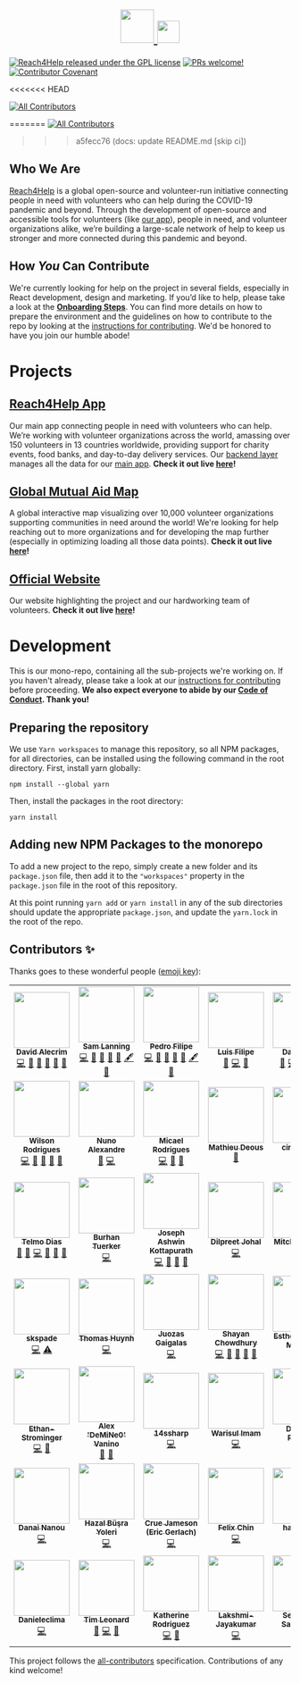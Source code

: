 <h1 align="center">
  <a href="https://www.reach4help.org">
    <img src="branding/logo/logo-compat.svg" width="60">
    <img src="branding/logo/logo-type.svg" height="40">
  </a>
</h1>

[![Reach4Help released under the GPL license](https://img.shields.io/badge/license-GPL-blue.svg)](./LICENSE)
[![PRs welcome!](https://img.shields.io/badge/PRs-welcome-brightgreen.svg)](./CONTRIBUTING.md)
[![Contributor Covenant](https://img.shields.io/badge/Contributor%20Covenant-v2.0%20adopted-ff69b4.svg)](./CODE_OF_CONDUCT.md)

<!-- ALL-CONTRIBUTORS-BADGE:START - Do not remove or modify this section -->

<<<<<<< HEAD

[![All Contributors](https://img.shields.io/badge/all_contributors-46-orange.svg?style=flat-square)](#contributors-)

=======
[![All Contributors](https://img.shields.io/badge/all_contributors-47-orange.svg?style=flat-square)](#contributors-)

> > > a5fecc76 (docs: update README.md [skip ci])

<!-- ALL-CONTRIBUTORS-BADGE:END -->

## Who We Are

[Reach4Help](https://reach4help.org/) is a global open-source and volunteer-run initiative connecting people in need with volunteers who can help during the COVID-19 pandemic and beyond. Through the development of open-source and accessible tools for volunteers (like [our app](https://app.reach4help.org/)), people in need, and volunteer organizations alike, we’re building a large-scale network of help to keep us stronger and more connected during this pandemic and beyond.

## How _You_ Can Contribute

We're currently looking for help on the project in several fields, especially in React development, design and marketing. If you’d like to help, please take a look at the **[Onboarding Steps](https://github.com/reach4help/reach4help/wiki#onboading-steps)**. You can find more details on how to prepare the environment and the guidelines on how to contribute to the repo by looking at the [instructions for contributing](CONTRIBUTING.md). We'd be honored to have you join our humble abode!

# Projects

## [Reach4Help App](web-client)

Our main app connecting people in need with volunteers who can help. We’re working with volunteer organizations across the world, amassing over 150 volunteers in 13 countries worldwide, providing support for charity events, food banks, and day-to-day delivery services. Our [backend layer](functions) manages all the data for our [main app](/web-client/src/firebase/index.ts). **Check it out live [here](https://app.reach4help.org/)!**

## [Global Mutual Aid Map](map)

A global interactive map visualizing over 10,000 volunteer organizations supporting communities in need around the world! We're looking for help reaching out to more organizations and for developing the map further (especially in optimizing loading all those data points). **Check it out live [here](https://map.reach4help.org/)!**

## [Official Website](site)

Our website highlighting the project and our hardworking team of volunteers. **Check it out live [here](https://reach4help.org/)!**

# Development

This is our mono-repo, containing all the sub-projects we're working on. If you haven't already, please take a look at our [instructions for contributing](CONTRIBUTING.md) before proceeding. **We also expect everyone to abide by our [Code of Conduct](CODE_OF_CONDUCT.md). Thank you!**

## Preparing the repository

We use `Yarn workspaces` to manage this repository, so all NPM packages, for all directories, can be installed using the following command in the root directory. First, install yarn globally:

```
npm install --global yarn
```

Then, install the packages in the root directory:

```
yarn install
```

## Adding new NPM Packages to the monorepo

To add a new project to the repo,
simply create a new folder and its `package.json` file,
then add it to the `"workspaces"` property in the `package.json` file in the
root of this repository.

At this point running `yarn add` or `yarn install` in any of the sub directories
should update the appropriate `package.json`,
and update the `yarn.lock` in the root of the repo.

## Contributors ✨

Thanks goes to these wonderful people ([emoji key](https://allcontributors.org/docs/en/emoji-key)):

<!-- ALL-CONTRIBUTORS-LIST:START - Do not remove or modify this section -->
<!-- prettier-ignore-start -->
<!-- markdownlint-disable -->
<table>
  <tr>
    <td align="center"><a href="https://github.com/comoser"><img src="https://avatars2.githubusercontent.com/u/5495320?v=4?s=100" width="100px;" alt=""/><br /><sub><b>David Alecrim</b></sub></a><br /><a href="https://github.com/reach4help/reach4help/commits?author=comoser" title="Code">💻</a> <a href="https://github.com/reach4help/reach4help/commits?author=comoser" title="Documentation">📖</a> <a href="#ideas-comoser" title="Ideas, Planning, & Feedback">🤔</a> <a href="#maintenance-comoser" title="Maintenance">🚧</a> <a href="https://github.com/reach4help/reach4help/pulls?q=is%3Apr+reviewed-by%3Acomoser" title="Reviewed Pull Requests">👀</a> <a href="#projectManagement-comoser" title="Project Management">📆</a></td>
    <td align="center"><a href="https://sam.lanni.ng"><img src="https://avatars0.githubusercontent.com/u/3319932?v=4?s=100" width="100px;" alt=""/><br /><sub><b>Sam Lanning</b></sub></a><br /><a href="https://github.com/reach4help/reach4help/commits?author=s0" title="Code">💻</a> <a href="https://github.com/reach4help/reach4help/commits?author=s0" title="Documentation">📖</a> <a href="#ideas-s0" title="Ideas, Planning, & Feedback">🤔</a> <a href="#maintenance-s0" title="Maintenance">🚧</a> <a href="https://github.com/reach4help/reach4help/pulls?q=is%3Apr+reviewed-by%3As0" title="Reviewed Pull Requests">👀</a> <a href="#content-s0" title="Content">🖋</a> <a href="#projectManagement-s0" title="Project Management">📆</a></td>
    <td align="center"><a href="https://github.com/puzzledbytheweb"><img src="https://avatars0.githubusercontent.com/u/35262512?v=4?s=100" width="100px;" alt=""/><br /><sub><b>Pedro Filipe</b></sub></a><br /><a href="https://github.com/reach4help/reach4help/commits?author=puzzledbytheweb" title="Code">💻</a> <a href="https://github.com/reach4help/reach4help/commits?author=puzzledbytheweb" title="Documentation">📖</a> <a href="#ideas-puzzledbytheweb" title="Ideas, Planning, & Feedback">🤔</a> <a href="#maintenance-puzzledbytheweb" title="Maintenance">🚧</a> <a href="https://github.com/reach4help/reach4help/pulls?q=is%3Apr+reviewed-by%3Apuzzledbytheweb" title="Reviewed Pull Requests">👀</a> <a href="#content-puzzledbytheweb" title="Content">🖋</a> <a href="#projectManagement-puzzledbytheweb" title="Project Management">📆</a></td>
    <td align="center"><a href="https://www.linkedin.com/in/luis-oliveira-tech/"><img src="https://avatars0.githubusercontent.com/u/9373787?v=4?s=100" width="100px;" alt=""/><br /><sub><b>Luis Filipe</b></sub></a><br /><a href="https://github.com/reach4help/reach4help/commits?author=luisFilipePT" title="Documentation">📖</a> <a href="https://github.com/reach4help/reach4help/commits?author=luisFilipePT" title="Code">💻</a> <a href="#ideas-luisFilipePT" title="Ideas, Planning, & Feedback">🤔</a></td>
    <td align="center"><a href="http://freethinking.it"><img src="https://avatars0.githubusercontent.com/u/961844?v=4?s=100" width="100px;" alt=""/><br /><sub><b>Dan Sabin</b></sub></a><br /><a href="https://github.com/reach4help/reach4help/pulls?q=is%3Apr+reviewed-by%3Asabind" title="Reviewed Pull Requests">👀</a> <a href="https://github.com/reach4help/reach4help/commits?author=sabind" title="Code">💻</a> <a href="#ideas-sabind" title="Ideas, Planning, & Feedback">🤔</a> <a href="#maintenance-sabind" title="Maintenance">🚧</a> <a href="https://github.com/reach4help/reach4help/commits?author=sabind" title="Documentation">📖</a></td>
    <td align="center"><a href="https://github.com/jpmarques66"><img src="https://avatars1.githubusercontent.com/u/52417176?v=4?s=100" width="100px;" alt=""/><br /><sub><b>João Marques</b></sub></a><br /><a href="https://github.com/reach4help/reach4help/commits?author=jpmarques66" title="Code">💻</a> <a href="#ideas-jpmarques66" title="Ideas, Planning, & Feedback">🤔</a> <a href="https://github.com/reach4help/reach4help/commits?author=jpmarques66" title="Documentation">📖</a> <a href="https://github.com/reach4help/reach4help/pulls?q=is%3Apr+reviewed-by%3Ajpmarques66" title="Reviewed Pull Requests">👀</a></td>
    <td align="center"><a href="https://github.com/rbgoncalves"><img src="https://avatars1.githubusercontent.com/u/24323690?v=4?s=100" width="100px;" alt=""/><br /><sub><b>Rúben Gonçalves</b></sub></a><br /><a href="https://github.com/reach4help/reach4help/commits?author=rbgoncalves" title="Code">💻</a> <a href="#ideas-rbgoncalves" title="Ideas, Planning, & Feedback">🤔</a> <a href="https://github.com/reach4help/reach4help/pulls?q=is%3Apr+reviewed-by%3Arbgoncalves" title="Reviewed Pull Requests">👀</a></td>
  </tr>
  <tr>
    <td align="center"><a href="https://github.com/wr46"><img src="https://avatars0.githubusercontent.com/u/5550776?v=4?s=100" width="100px;" alt=""/><br /><sub><b>Wilson Rodrigues</b></sub></a><br /><a href="https://github.com/reach4help/reach4help/commits?author=wr46" title="Code">💻</a> <a href="#ideas-wr46" title="Ideas, Planning, & Feedback">🤔</a> <a href="#projectManagement-wr46" title="Project Management">📆</a> <a href="#maintenance-wr46" title="Maintenance">🚧</a> <a href="https://github.com/reach4help/reach4help/commits?author=wr46" title="Documentation">📖</a></td>
    <td align="center"><a href="http://namadnuno.alojamento-gratis.com/"><img src="https://avatars1.githubusercontent.com/u/9502562?v=4?s=100" width="100px;" alt=""/><br /><sub><b>Nuno Alexandre</b></sub></a><br /><a href="#ideas-namadnuno" title="Ideas, Planning, & Feedback">🤔</a> <a href="https://github.com/reach4help/reach4help/commits?author=namadnuno" title="Code">💻</a></td>
    <td align="center"><a href="https://micaelr95.github.io/"><img src="https://avatars3.githubusercontent.com/u/12500655?v=4?s=100" width="100px;" alt=""/><br /><sub><b>Micael Rodrigues</b></sub></a><br /><a href="https://github.com/reach4help/reach4help/commits?author=micaelr95" title="Code">💻</a> <a href="https://github.com/reach4help/reach4help/commits?author=micaelr95" title="Documentation">📖</a> <a href="https://github.com/reach4help/reach4help/pulls?q=is%3Apr+reviewed-by%3Amicaelr95" title="Reviewed Pull Requests">👀</a></td>
    <td align="center"><a href="https://github.com/mdeous"><img src="https://avatars1.githubusercontent.com/u/393165?v=4?s=100" width="100px;" alt=""/><br /><sub><b>Mathieu Deous</b></sub></a><br /><a href="https://github.com/reach4help/reach4help/commits?author=mdeous" title="Documentation">📖</a></td>
    <td align="center"><a href="https://github.com/cinthyaejh"><img src="https://avatars1.githubusercontent.com/u/40286823?v=4?s=100" width="100px;" alt=""/><br /><sub><b>cinthyaejh</b></sub></a><br /><a href="#design-cinthyaejh" title="Design">🎨</a></td>
    <td align="center"><a href="https://github.com/PatriciaMiranda"><img src="https://avatars1.githubusercontent.com/u/62437898?v=4?s=100" width="100px;" alt=""/><br /><sub><b>PatriciaMiranda</b></sub></a><br /><a href="#design-PatriciaMiranda" title="Design">🎨</a></td>
    <td align="center"><a href="https://github.com/r13serra11"><img src="https://avatars1.githubusercontent.com/u/62537457?v=4?s=100" width="100px;" alt=""/><br /><sub><b>Rita Serra</b></sub></a><br /><a href="#design-r13serra11" title="Design">🎨</a></td>
  </tr>
  <tr>
    <td align="center"><a href="https://github.com/telmodias"><img src="https://avatars1.githubusercontent.com/u/30916?v=4?s=100" width="100px;" alt=""/><br /><sub><b>Telmo Dias</b></sub></a><br /><a href="#ideas-telmodias" title="Ideas, Planning, & Feedback">🤔</a> <a href="https://github.com/reach4help/reach4help/commits?author=telmodias" title="Documentation">📖</a> <a href="https://github.com/reach4help/reach4help/commits?author=telmodias" title="Code">💻</a> <a href="https://github.com/reach4help/reach4help/pulls?q=is%3Apr+reviewed-by%3Atelmodias" title="Reviewed Pull Requests">👀</a> <a href="#projectManagement-telmodias" title="Project Management">📆</a> <a href="#design-telmodias" title="Design">🎨</a></td>
    <td align="center"><a href="https://btuerker.com"><img src="https://avatars0.githubusercontent.com/u/46192266?v=4?s=100" width="100px;" alt=""/><br /><sub><b>Burhan Tuerker</b></sub></a><br /><a href="https://github.com/reach4help/reach4help/commits?author=btuerker" title="Code">💻</a></td>
    <td align="center"><a href="https://github.com/ashwinkjoseph"><img src="https://avatars2.githubusercontent.com/u/13694998?v=4?s=100" width="100px;" alt=""/><br /><sub><b>Joseph Ashwin Kottapurath</b></sub></a><br /><a href="https://github.com/reach4help/reach4help/commits?author=ashwinkjoseph" title="Code">💻</a> <a href="https://github.com/reach4help/reach4help/pulls?q=is%3Apr+reviewed-by%3Aashwinkjoseph" title="Reviewed Pull Requests">👀</a> <a href="#ideas-ashwinkjoseph" title="Ideas, Planning, & Feedback">🤔</a> <a href="https://github.com/reach4help/reach4help/commits?author=ashwinkjoseph" title="Documentation">📖</a></td>
    <td align="center"><a href="https://github.com/djohal"><img src="https://avatars1.githubusercontent.com/u/9207593?s=400?s=100" width="100px;" alt=""/><br /><sub><b>Dilpreet Johal</b></sub></a><br /><a href="https://github.com/reach4help/reach4help/commits?author=djohal" title="Code">💻</a></td>
    <td align="center"><a href="https://github.com/mcverter"><img src="https://avatars0.githubusercontent.com/u/1453956?v=4?s=100" width="100px;" alt=""/><br /><sub><b>Mitchell Verter</b></sub></a><br /><a href="https://github.com/reach4help/reach4help/commits?author=mcverter" title="Code">💻</a></td>
    <td align="center"><a href="https://github.com/winggo"><img src="https://avatars1.githubusercontent.com/u/26425671?v=4?s=100" width="100px;" alt=""/><br /><sub><b>Winggo Tse</b></sub></a><br /><a href="https://github.com/reach4help/reach4help/commits?author=winggo" title="Code">💻</a></td>
    <td align="center"><a href="https://github.com/sharmmad"><img src="https://avatars1.githubusercontent.com/u/5454024?v=4?s=100" width="100px;" alt=""/><br /><sub><b>sharmmad</b></sub></a><br /><a href="https://github.com/reach4help/reach4help/commits?author=sharmmad" title="Code">💻</a></td>
  </tr>
  <tr>
    <td align="center"><a href="https://github.com/skspade"><img src="https://avatars0.githubusercontent.com/u/43147936?v=4?s=100" width="100px;" alt=""/><br /><sub><b>skspade</b></sub></a><br /><a href="https://github.com/reach4help/reach4help/commits?author=skspade" title="Code">💻</a> <a href="https://github.com/reach4help/reach4help/commits?author=skspade" title="Tests">⚠️</a></td>
    <td align="center"><a href="https://github.com/thomas-t-huynh"><img src="https://avatars1.githubusercontent.com/u/16145617?v=4?s=100" width="100px;" alt=""/><br /><sub><b>Thomas Huynh</b></sub></a><br /><a href="https://github.com/reach4help/reach4help/commits?author=thomas-t-huynh" title="Code">💻</a></td>
    <td align="center"><a href="https://github.com/juozasg"><img src="https://avatars3.githubusercontent.com/u/4100?v=4?s=100" width="100px;" alt=""/><br /><sub><b>Juozas Gaigalas</b></sub></a><br /><a href="https://github.com/reach4help/reach4help/commits?author=juozasg" title="Code">💻</a></td>
    <td align="center"><a href="https://github.com/schowdhury8"><img src="https://avatars3.githubusercontent.com/u/29135917?v=4?s=100" width="100px;" alt=""/><br /><sub><b>Shayan Chowdhury</b></sub></a><br /><a href="https://github.com/reach4help/reach4help/commits?author=schowdhury8" title="Code">💻</a> <a href="#ideas-schowdhury8" title="Ideas, Planning, & Feedback">🤔</a> <a href="https://github.com/reach4help/reach4help/pulls?q=is%3Apr+reviewed-by%3Aschowdhury8" title="Reviewed Pull Requests">👀</a> <a href="https://github.com/reach4help/reach4help/commits?author=schowdhury8" title="Documentation">📖</a> <a href="#projectManagement-schowdhury8" title="Project Management">📆</a></td>
    <td align="center"><a href="https://github.com/CorporateInvesther"><img src="https://avatars3.githubusercontent.com/u/65609627?v=4?s=100" width="100px;" alt=""/><br /><sub><b>Esther Handy-Malouin</b></sub></a><br /><a href="#userTesting-CorporateInvesther" title="User Testing">📓</a></td>
    <td align="center"><a href="http://codingeric.com"><img src="https://avatars2.githubusercontent.com/u/15906981?v=4?s=100" width="100px;" alt=""/><br /><sub><b>milkrong</b></sub></a><br /><a href="https://github.com/reach4help/reach4help/commits?author=milkrong" title="Code">💻</a></td>
    <td align="center"><a href="https://github.com/gorostiaga"><img src="https://avatars1.githubusercontent.com/u/46466795?v=4?s=100" width="100px;" alt=""/><br /><sub><b>gorostiaga</b></sub></a><br /><a href="#projectManagement-gorostiaga" title="Project Management">📆</a> <a href="#ideas-gorostiaga" title="Ideas, Planning, & Feedback">🤔</a></td>
  </tr>
  <tr>
    <td align="center"><a href="https://ethanstrominger.com"><img src="https://avatars0.githubusercontent.com/u/32078396?v=4?s=100" width="100px;" alt=""/><br /><sub><b>Ethan-Strominger</b></sub></a><br /><a href="https://github.com/reach4help/reach4help/commits?author=ethanstrominger" title="Code">💻</a> <a href="#ideas-ethanstrominger" title="Ideas, Planning, & Feedback">🤔</a></td>
    <td align="center"><a href="https://github.com/TheRealAlexV"><img src="https://avatars2.githubusercontent.com/u/815793?v=4?s=100" width="100px;" alt=""/><br /><sub><b>Alex 'DeMiNe0' Vanino</b></sub></a><br /><a href="#ideas-TheRealAlexV" title="Ideas, Planning, & Feedback">🤔</a> <a href="https://github.com/reach4help/reach4help/commits?author=TheRealAlexV" title="Documentation">📖</a></td>
    <td align="center"><a href="https://github.com/14ssharp"><img src="https://avatars0.githubusercontent.com/u/43449026?v=4?s=100" width="100px;" alt=""/><br /><sub><b>14ssharp</b></sub></a><br /><a href="https://github.com/reach4help/reach4help/commits?author=14ssharp" title="Code">💻</a></td>
    <td align="center"><a href="https://github.com/leadersheir"><img src="https://avatars2.githubusercontent.com/u/57336955?v=4?s=100" width="100px;" alt=""/><br /><sub><b>Warisul Imam</b></sub></a><br /><a href="https://github.com/reach4help/reach4help/commits?author=leadersheir" title="Code">💻</a></td>
    <td align="center"><a href="https://github.com/Tapudp"><img src="https://avatars3.githubusercontent.com/u/8810813?v=4?s=100" width="100px;" alt=""/><br /><sub><b>Divyesh Parmar</b></sub></a><br /><a href="https://github.com/reach4help/reach4help/commits?author=Tapudp" title="Code">💻</a></td>
    <td align="center"><a href="https://github.com/alexjball"><img src="https://avatars3.githubusercontent.com/u/8595776?v=4?s=100" width="100px;" alt=""/><br /><sub><b>alexjball</b></sub></a><br /><a href="https://github.com/reach4help/reach4help/commits?author=alexjball" title="Code">💻</a></td>
    <td align="center"><a href="https://ansh-saini.github.io"><img src="https://avatars1.githubusercontent.com/u/32511936?v=4?s=100" width="100px;" alt=""/><br /><sub><b>Ansh Saini</b></sub></a><br /><a href="https://github.com/reach4help/reach4help/commits?author=ansh-saini" title="Code">💻</a></td>
  </tr>
  <tr>
    <td align="center"><a href="https://www.linkedin.com/in/dnanou/"><img src="https://avatars2.githubusercontent.com/u/22467291?v=4?s=100" width="100px;" alt=""/><br /><sub><b>Danai Nanou</b></sub></a><br /><a href="https://github.com/reach4help/reach4help/commits?author=danainanou" title="Code">💻</a></td>
    <td align="center"><a href="https://github.com/HazalYoleri"><img src="https://avatars3.githubusercontent.com/u/39515623?v=4?s=100" width="100px;" alt=""/><br /><sub><b>Hazal Büşra Yoleri</b></sub></a><br /><a href="https://github.com/reach4help/reach4help/commits?author=HazalYoleri" title="Code">💻</a></td>
    <td align="center"><a href="http://cruejameson.com"><img src="https://avatars1.githubusercontent.com/u/60672128?v=4?s=100" width="100px;" alt=""/><br /><sub><b>Crue Jameson (Eric Gerlach)</b></sub></a><br /><a href="https://github.com/reach4help/reach4help/commits?author=Cruebee" title="Code">💻</a></td>
    <td align="center"><a href="https://felixchin.com"><img src="https://avatars0.githubusercontent.com/u/51896195?v=4?s=100" width="100px;" alt=""/><br /><sub><b>Felix Chin</b></sub></a><br /><a href="https://github.com/reach4help/reach4help/commits?author=felix-chin" title="Code">💻</a></td>
    <td align="center"><a href="https://github.com/hajarNasr"><img src="https://avatars0.githubusercontent.com/u/43115763?v=4?s=100" width="100px;" alt=""/><br /><sub><b>hajarNasr</b></sub></a><br /><a href="https://github.com/reach4help/reach4help/commits?author=hajarNasr" title="Code">💻</a></td>
    <td align="center"><a href="https://github.com/jansepke"><img src="https://avatars.githubusercontent.com/u/625043?v=4?s=100" width="100px;" alt=""/><br /><sub><b>Jan Sepke</b></sub></a><br /><a href="https://github.com/reach4help/reach4help/commits?author=jansepke" title="Code">💻</a></td>
    <td align="center"><a href="https://mohmed98.github.io/mohamedAtta/"><img src="https://avatars.githubusercontent.com/u/43110858?v=4?s=100" width="100px;" alt=""/><br /><sub><b>Mohamed Atta</b></sub></a><br /><a href="https://github.com/reach4help/reach4help/commits?author=mohmed98" title="Code">💻</a></td>
  </tr>
  <tr>
    <td align="center"><a href="https://github.com/Danieleclima"><img src="https://avatars.githubusercontent.com/u/43587144?v=4?s=100" width="100px;" alt=""/><br /><sub><b>Danieleclima</b></sub></a><br /><a href="https://github.com/reach4help/reach4help/commits?author=Danieleclima" title="Code">💻</a></td>
    <td align="center"><a href="https://github.com/iamtimleonard"><img src="https://avatars.githubusercontent.com/u/69484330?v=4?s=100" width="100px;" alt=""/><br /><sub><b>Tim Leonard</b></sub></a><br /><a href="#projectManagement-iamtimleonard" title="Project Management">📆</a> <a href="https://github.com/reach4help/reach4help/commits?author=iamtimleonard" title="Code">💻</a> <a href="https://github.com/reach4help/reach4help/pulls?q=is%3Apr+reviewed-by%3Aiamtimleonard" title="Reviewed Pull Requests">👀</a></td>
    <td align="center"><a href="https://github.com/edmkitty"><img src="https://avatars.githubusercontent.com/u/6203233?v=4?s=100" width="100px;" alt=""/><br /><sub><b>Katherine Rodriguez</b></sub></a><br /><a href="https://github.com/reach4help/reach4help/commits?author=edmkitty" title="Code">💻</a> <a href="#ideas-edmkitty" title="Ideas, Planning, & Feedback">🤔</a></td>
    <td align="center"><a href="https://github.com/Lakshmi-Jayakumar"><img src="https://avatars.githubusercontent.com/u/33493410?v=4?s=100" width="100px;" alt=""/><br /><sub><b>Lakshmi-Jayakumar</b></sub></a><br /><a href="https://github.com/reach4help/reach4help/commits?author=Lakshmi-Jayakumar" title="Code">💻</a></td>
    <td align="center"><a href="https://github.com/ssameghini"><img src="https://avatars.githubusercontent.com/u/9827845?v=4?s=100" width="100px;" alt=""/><br /><sub><b>Sebastián Sameghini</b></sub></a><br /><a href="https://github.com/reach4help/reach4help/commits?author=ssameghini" title="Code">💻</a></td>
  </tr>
</table>

<!-- markdownlint-restore -->
<!-- prettier-ignore-end -->

<!-- ALL-CONTRIBUTORS-LIST:END -->

This project follows the [all-contributors](https://github.com/all-contributors/all-contributors) specification. Contributions of any kind welcome!
